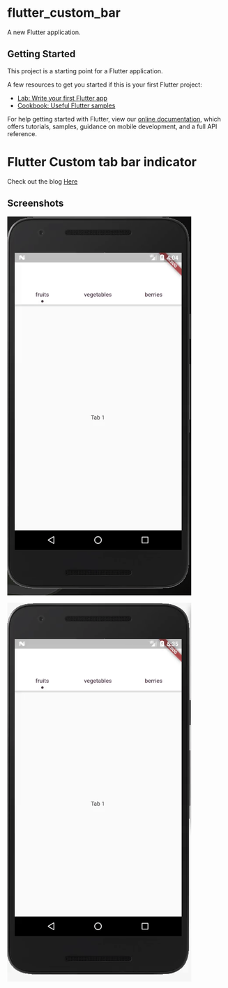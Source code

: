 # flutter_custom_bar

A new Flutter application.

## Getting Started

This project is a starting point for a Flutter application.

A few resources to get you started if this is your first Flutter project:

- [Lab: Write your first Flutter app](https://flutter.dev/docs/get-started/codelab)
- [Cookbook: Useful Flutter samples](https://flutter.dev/docs/cookbook)

For help getting started with Flutter, view our
[online documentation](https://flutter.dev/docs), which offers tutorials,
samples, guidance on mobile development, and a full API reference.

# Flutter Custom tab bar indicator 

Check out the blog [Here](https://medium.com/@singhgursheesh12/flutter-custom-tab-indicator-for-tabbar-d72bbc6c9d0c)

## Screenshots

![End Result]( screenshots/Screenshot_1.gif "End Result")


![End Result 2]( screenshots/Screenshot_2.gif "End Result 2")
